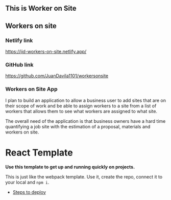 ## This is Worker on Site

## Workers on site
### Netlify link
https://jid-workers-on-site.netlify.app/

### GitHub link
https://github.com/JuanDavila1101/workersonsite

### Workers on Site App
I plan to build an application to allow a business user to add sites that are on their scope of work
and be able to assign workers to a site from a list of workers that allows them to see what workers are assigned to what site.

The overall need of the application is that business owners have a hard time quantifying a job site with the estimation of a proposal,
materials and workers on site.

# React Template

**Use this template to get up and running quickly on projects.**

This is just like the webpack template. Use it, create the repo, connect it to your local and `npm i`.

- [Steps to deploy](https://github.com/nss-nightclass-projects/REACT-Deployment-Netlify)
